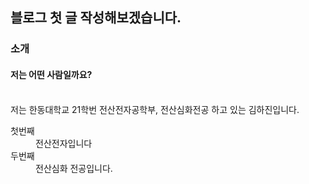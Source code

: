 
## 블로그 첫 글 작성해보겠습니다.
### 소개
#### 저는 어떤 사람일까요?
<br>
저는 한동대학교 21학번 전산전자공학부, 전산심화전공 하고 있는 김하진입니다.
<br>

<dl>
 <dt>첫번째
  <dd>전산전자입니다
   
  <dt>두번째
  <dd>전산심화 전공입니다. 
   

